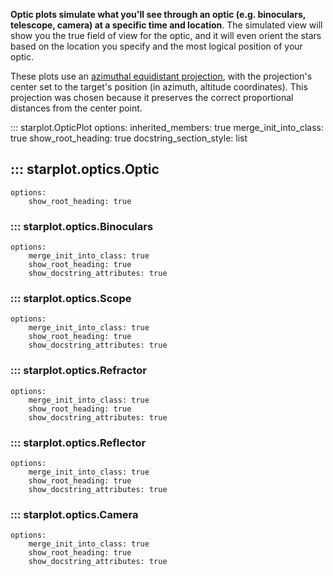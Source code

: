 **Optic plots simulate what you'll see through an optic (e.g. binoculars, telescope, camera) at a specific time and location**. The simulated view will show you the true field of view for the optic, and it will even orient the stars based on the location you specify and the most logical position of your optic.

These plots use an [azimuthal equidistant projection](https://en.wikipedia.org/wiki/Azimuthal_equidistant_projection), with the projection's center set to the target's position (in azimuth, altitude coordinates). This projection was chosen because it preserves the correct proportional distances from the center point.

::: starplot.OpticPlot
    options:
        inherited_members: true
        merge_init_into_class: true
        show_root_heading: true
        docstring_section_style: list

## ::: starplot.optics.Optic
    options:
        show_root_heading: true

### ::: starplot.optics.Binoculars
    options:
        merge_init_into_class: true
        show_root_heading: true
        show_docstring_attributes: true

### ::: starplot.optics.Scope
    options:
        merge_init_into_class: true
        show_root_heading: true
        show_docstring_attributes: true

### ::: starplot.optics.Refractor
    options:
        merge_init_into_class: true
        show_root_heading: true
        show_docstring_attributes: true

### ::: starplot.optics.Reflector
    options:
        merge_init_into_class: true
        show_root_heading: true
        show_docstring_attributes: true

### ::: starplot.optics.Camera
    options:
        merge_init_into_class: true
        show_root_heading: true
        show_docstring_attributes: true
